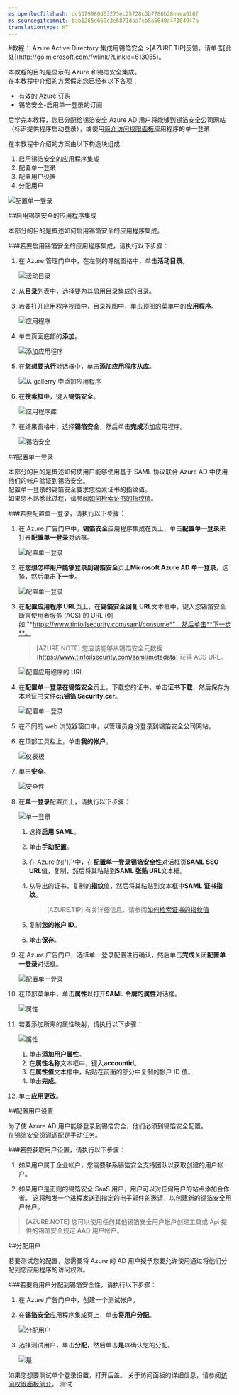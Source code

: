 ```yaml
---
ms.openlocfilehash: dc5379980d63275ec25728c3b7780b28eaea010f
ms.sourcegitcommit: bab1265d669c3e6871daa7cb8a5640a47104947a
translationtype: MT
---
```

<properties pageTitle="教程︰ Azure Active Directory 集成锡箔安全性 |Microsoft Azure" description="了解如何使用 Azure Active Directory 锡箔安全启用单一登录、 自动化资源调配，和更多。" services="active-directory" authors="MarkusVi"  documentationCenter="na" manager="stevenpo"/>
<tags ms.service="active-directory" ms.devlang="na" ms.topic="article" ms.tgt_pltfrm="na" ms.workload="identity" ms.date="08/01/2015" ms.author="markvi" />
#教程︰ Azure Active Directory 集成用锡箔安全
>[AZURE.TIP]反馈，请单击[此处](http://go.microsoft.com/fwlink/?LinkId=613055)。
  
本教程的目的是显示的 Azure 和锡箔安全集成。  
在本教程中介绍的方案假定您已经有以下各项︰

-   有效的 Azure 订购
-   锡箔安全-启用单一登录的订阅
  
后学完本教程，您已分配给锡箔安全 Azure AD 用户将能够到锡箔安全公司网站 （标识提供程序启动登录），或使用[简介访问权限面板](https://msdn.microsoft.com/library/dn308586)应用程序的单一登录
  
在本教程中介绍的方案由以下构造块组成︰

1.  启用锡箔安全的应用程序集成
2.  配置单一登录
3.  配置用户设置
4.  分配用户

![配置单一登录](./media/active-directory-saas-tinfoil-security-tutorial/IC798965.png "Configure Single Sign-On")

##启用锡箔安全的应用程序集成
  
本部分的目的是概述如何启用锡箔安全的应用程序集成。

###若要启用锡箔安全的应用程序集成，请执行以下步骤︰

1.  在 Azure 管理门户中，在左侧的导航窗格中，单击**活动目录**。

    ![活动目录](./media/active-directory-saas-tinfoil-security-tutorial/IC700993.png "Active Directory")

2.  从**目录**列表中，选择要为其启用目录集成的目录。

3.  若要打开应用程序视图中，目录视图中，单击顶部的菜单中的**应用程序**。

    ![应用程序](./media/active-directory-saas-tinfoil-security-tutorial/IC700994.png "Applications")

4.  单击页面底部的**添加**。

    ![添加应用程序](./media/active-directory-saas-tinfoil-security-tutorial/IC749321.png "Add application")

5.  在**您想要执行**对话框中，单击**添加应用程序从库**。

    ![从 gallerry 中添加应用程序](./media/active-directory-saas-tinfoil-security-tutorial/IC749322.png "Add an application from gallerry")

6.  在**搜索框**中，键入**锡箔安全**。

    ![应用程序库](./media/active-directory-saas-tinfoil-security-tutorial/IC798966.png "Application Gallery")

7.  在结果窗格中，选择**锡箔安全**，然后单击**完成**添加应用程序。

    ![锡箔安全](./media/active-directory-saas-tinfoil-security-tutorial/IC802771.png "Tinfoil Security")

##配置单一登录
  
本部分的目的是概述如何使用户能够使用基于 SAML 协议联合 Azure AD 中使用他们的帐户验证到锡箔安全。  
配置单一登录的锡箔安全要求您检索证书的指纹值。  
如果您不熟悉此过程，请参阅[如何检索证书的指纹值](http://youtu.be/YKQF266SAxI)。

###若要配置单一登录，请执行以下步骤︰

1.  在 Azure 广告门户中，**锡箔安全**应用程序集成在页上，单击**配置单一登录**来打开**配置单一登录**对话框。

    ![配置单一登录](./media/active-directory-saas-tinfoil-security-tutorial/IC798967.png "Configure Single Sign-On")

2.  在**您想怎样用户能够登录到锡箔安全**页上**Microsoft Azure AD 单一登录**，选择，然后单击**下一步**。

    ![配置单一登录](./media/active-directory-saas-tinfoil-security-tutorial/IC798968.png "Configure Single Sign-On")

3.  在**配置应用程序 URL**页上，在**锡箔安全回复 URL**文本框中，键入您锡箔安全断言使用者服务 (ACS) 的 URL (例如:"*https://www.tinfoilsecurity.com/saml/consume*"，然后单击**下一步**。

    >[AZURE.NOTE] 您应该能够从锡箔安全元数据 (https://www.tinfoilsecurity.com/saml/metadata) 获得 ACS URL。

    ![配置应用程序的 URL](./media/active-directory-saas-tinfoil-security-tutorial/IC798969.png "Configure App URL")

4.  在**配置单一登录在锡箔安全**页上，下载您的证书，单击**证书下载**，然后保存为本地证书文件**c:\\锡箔 Security.cer**。

    ![配置单一登录](./media/active-directory-saas-tinfoil-security-tutorial/IC798970.png "Configure Single Sign-On")

5.  在不同的 web 浏览器窗口中，以管理员身份登录到锡箔安全公司网站。

6.  在顶部工具栏上，单击**我的帐户**。

    ![仪表板](./media/active-directory-saas-tinfoil-security-tutorial/IC798971.png "Dashboard")

7.  单击**安全**。

    ![安全性](./media/active-directory-saas-tinfoil-security-tutorial/IC798972.png "Security")

8.  在**单一登录**配置页上，请执行以下步骤︰

    ![单一登录](./media/active-directory-saas-tinfoil-security-tutorial/IC798973.png "Single Sign-On")

    1.  选择**启用 SAML**。
    2.  单击**手动配置**。
    3.  在 Azure 的门户中，在**配置单一登录锡箔安全性**对话框页**SAML SSO URL**值，复制，然后将其粘贴到**SAML 张贴 URL**文本框。
    4.  从导出的证书，复制的**指纹**值，然后将其粘贴到文本框中**SAML 证书指纹**。  

        >[AZURE.TIP] 有关详细信息，请参阅[如何检索证书的指纹值](http://youtu.be/YKQF266SAxI)

    5.  复制**您的帐户 ID**。
    6.  单击**保存**。

9.  在 Azure 广告门户，选择单一登录配置进行确认，然后单击**完成**关闭**配置单一登录**对话框。

    ![配置单一登录](./media/active-directory-saas-tinfoil-security-tutorial/IC798974.png "Configure Single Sign-On")

10. 在顶部菜单中，单击**属性**以打开**SAML 令牌的属性**对话框。

    ![属性](./media/active-directory-saas-tinfoil-security-tutorial/IC795920.png "Attributes")

11. 若要添加所需的属性映射，请执行以下步骤︰

    ![属性](./media/active-directory-saas-tinfoil-security-tutorial/IC798975.png "Attributes")

    1.  单击**添加用户属性**。
    2.  在**属性名称**文本框中，键入**accountid**。
    3.  在**属性值**文本框中，粘贴在前面的部分中复制的帐户 ID 值。
    4.  单击**完成**。

12. 单击**应用更改**。

##配置用户设置
  
为了使 Azure AD 用户能够登录到锡箔安全，他们必须到锡箔安全配置。  
在锡箔安全资源调配是手动任务。

###若要获取用户设置，请执行以下步骤︰

1.  如果用户属于企业帐户，您需要联系锡箔安全支持团队以获取创建的用户帐户。

2.  如果用户是正则的锡箔安全 SaaS 用户，用户可以对任何用户的站点添加合作者。 这将触发一个进程发送到指定的电子邮件的邀请，以创建新的锡箔安全用户帐户。

>[AZURE.NOTE] 您可以使用任何其他锡箔安全用户帐户创建工具或 Api 提供的锡箔安全规定 AAD 用户帐户。

##分配用户
  
若要测试您的配置，您需要将 Azure 的 AD 用户授予您要允许使用通过将他们分配到您应用程序的访问权限。

###若要将用户分配到锡箔安全性，请执行以下步骤︰

1.  在 Azure 广告门户中，创建一个测试帐户。

2.  在**锡箔安全**应用程序集成页上，单击**将用户分配**。

    ![分配用户](./media/active-directory-saas-tinfoil-security-tutorial/IC798976.png "Assign Users")

3.  选择测试用户，单击**分配**，然后单击**是**以确认您的分配。

    ![是](./media/active-directory-saas-tinfoil-security-tutorial/IC767830.png "Yes")
  
如果您想要测试单个登录设置，打开后盖。 关于访问面板的详细信息，请参阅[访问权限面板简介](https://msdn.microsoft.com/library/dn308586)。
测试
